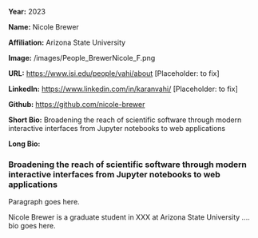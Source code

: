 **Year:** 2023

**Name:** Nicole Brewer 

**Affiliation:** Arizona State University

**Image:** /images/People_BrewerNicole_F.png

**URL:** https://www.isi.edu/people/vahi/about [Placeholder: to fix]

**LinkedIn:** https://www.linkedin.com/in/karanvahi/ [Placeholder: to fix]

**Github:** https://github.com/nicole-brewer 

**Short Bio:** Broadening the reach of scientific software through modern interactive interfaces from Jupyter notebooks to web applications

**Long Bio:**
### Broadening the reach of scientific software through modern interactive interfaces from Jupyter notebooks to web applications 

Paragraph goes here.

Nicole Brewer is a graduate student in XXX at Arizona State University .... bio goes here. 
